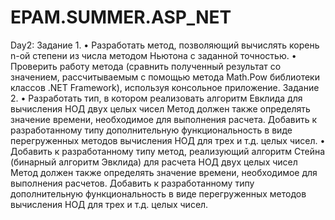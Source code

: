 # EPAM.SUMMER.ASP_NET
Day2: 
Задание 1.
•	Разработать метод, позволяющий вычислять корень n-ой степени из числа методом Ньютона с заданной точностью.
•	Проверить работу метода (сравнить полученный результат со значением, рассчитываемым с помощью метода Math.Pow библиотеки классов .NET Framework), используя консольное приложение.
Задание 2.
•	Разработать тип, в котором реализовать алгоритм Евклида для вычисления НОД двух целых чисел Метод должен также определять значение времени, необходимое для выполнения расчета. Добавить к разработанному типу дополнительную функциональность в виде перегруженных методов вычисления НОД для трех и т.д. целых чисел. 
•	Добавить к разработанному типу метод, реализующий алгоритм Стейна (бинарный алгоритм Эвклида) для расчета НОД двух целых чисел  Метод должен также  определять значение времени, необходимое для выполнения расчетов. Добавить к разработанному типу дополнительную функциональность в виде перегруженных методов вычисления НОД для трех и т.д. целых чисел.
